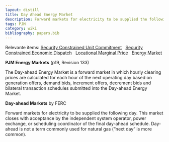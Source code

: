 ```yaml
---
layout: distill
title: Day Ahead Energy Market
description: Forward markets for electricity to be supplied the following day.
tags: PJM
category: wiki
bibliography: papers.bib
---
```


Relevante items: [Security Constrained Unit Commitment](/wiki/security-constrained-unit-commitment) &nbsp; [Security Constrained Economic Dispatch](/wiki/security-constrained-economic-dispatch) &nbsp; [Locational Marginal Price](/wiki/locational-marginal-price) &nbsp; [Energy Market](/wiki/energy-market)

**PJM Energy Markets** <d-cite key="pjm2024m11"></d-cite> (p19, Revision 133)

The Day-ahead Energy Market is a forward market in which hourly clearing prices are calculated for each hour of the next operating day based on generation offers, demand bids, increment offers, decrement bids and bilateral transaction schedules submitted into the Day-ahead Energy Market.

**Day-ahead Markets** <d-cite key="ferc2020glossary"></d-cite> by FERC

Forward markets for electricity to be supplied the following day.
This market closes with acceptance by the independent system operator, power exchange, or scheduling coordinator of the final day-ahead schedule.
Day-ahead is not a term commonly used for natural gas (“next day” is more common).
